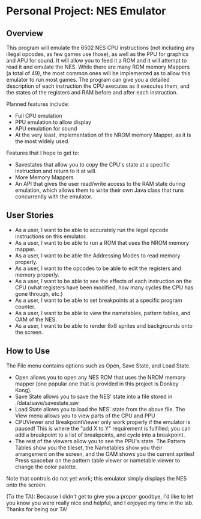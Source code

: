 # Personal Project: NES Emulator

## Overview

This program will emulate the 6502 NES CPU instructions (not including any illegal opcodes, as few games use those), as well as the PPU for graphics and APU for sound. It will allow you to feed it a ROM and it will attempt to read it and emulate the NES. While there are many ROM memory Mappers (a total of 49), the most common ones will be implemented as to allow this emulator to run most games. The program can give you a detailed description of each instruction the CPU executes as it executes them, and the states of the registers and RAM before and after each instruction. 

Planned features include:
- Full CPU emulation
- PPU emulation to allow display
- APU emulation for sound
- At the very least, implementation of the NROM memory Mapper, as it is the most widely used.

Features that I hope to get to:
- Savestates that allow you to copy the CPU's state at a specific instruction and return to it at will.
- More Memory Mappers
- An API that gives the user read/write access to the RAM state during emulation, which allows them to write their own Java class that runs concurrently with the emulator.

## User Stories

- As a user, I want to be able to accurately run the legal opcode instructions on this emulator.
- As a user, I want to be able to run a ROM that uses the NROM memory mapper.
- As a user, I want to be able the Addressing Modes to read memory properly.
- As a user, I want to the opcodes to be able to edit the registers and memory properly.
- As a user, I want to be able to see the effects of each instruction on the CPU (what registers have been modified, how many cycles the CPU has gone through, etc.)
- As a user, I want to be able to set breakpoints at a specific program counter.
- As a user, I want to be able to view the nametables, pattern tables, and OAM of the NES.
- As a user, I want to be able to render 8x8 sprites and backgrounds onto the screen.

## How to Use
The File menu contains options such as Open, Save State, and Load State. 
- Open allows you to open any NES ROM that uses the NROM memory mapper (one popular one that is provided in this project is Donkey Kong).
- Save State allows you to save the NES' state into a file stored in ./data/save/savestate.sav
- Load State allows you to load the NES' state from the above file.
The View menu allows you to view parts of the CPU and PPU
- CPUViewer and BreakpointViewer only work properly if the emulator is paused! This is where the "add X to Y" requirement is fulfilled; you can add a breakpoint to a list of breakpoints, and cycle into a breakpoint.
- The rest of the viewers allow you to see the PPU's state. The Pattern Tables show you the tileset, the Nametables show you their arrangement on the screen, and the OAM shows you the current sprites! Press spacebar on the pattern table viewer or nametable viewer to change the color palette.

Note that controls do not yet work; this emulator simply displays the NES onto the screen.

(To the TA): Because I didn't get to give you a proper goodbye, I'd like to let you know you were really nice and helpful, and I enjoyed my time in the lab. Thanks for being our TA!